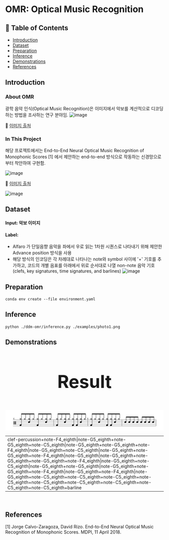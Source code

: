 # OMR: Optical Music Recognition

## 📝 Table of Contents

- [Introduction](#Introduction)
- [Dataset](#Dataset)
- [Preparation](#Preparation)
- [Inference](#Inference)
- [Demonstrations](#Demonstrations)
- [References](#References)

## Introduction <a name = "Introduction"></a>

### About OMR
광학 음악 인식(Optical Music Recognition)은 이미지에서 악보를 계산적으로 디코딩하는 방법을 조사하는 연구 분야임.
![image](https://github.com/DoongDoongMaster/optical-music-recognition/assets/68185825/87805343-fd39-4791-b47c-70671e8dc184)

🔗 [이미지 출처](https://link.springer.com/article/10.1007/s13735-023-00278-5/figures/1)

### In This Project
해당 프로젝트에서는 End-to-End Neural Optical Music Recognition of Monophonic Scores [1] 에서 제안하는 end-to-end 방식으로 작동하는 신경망으로부터 착안하여 구현함.

![image](https://github.com/DoongDoongMaster/optical-music-recognition/assets/68185825/927776ab-9326-433b-91ac-97563644a3fe)

🔗 [이미지 출처](https://www.mdpi.com/2076-3417/8/4/606)


![image](https://github.com/DoongDoongMaster/optical-music-recognition/assets/68185825/27c1fe55-e36d-4d3f-aa5c-7763bbc31f25)


## Dataset <a name = "Dataset"></a>

#### Input: 악보 이미지 
#### Label:
* Alfaro 가 단일음향 음악을 좌에서 우로 읽는 1차원 시퀀스로 나타내기 위해 제안한 Advance position 방식을 사용
* 해당 방식의 인코딩은 각 차례대로 나타나는 note와 symbol 사이에 '+' 기호를 추가하고, 코드의 개별 음표를 아래에서 위로 순서대로 나열
non-note 음악 기호(clefs, key signatures, time signatures, and barlines)
![image](https://github.com/DoongDoongMaster/optical-music-recognition/assets/68185825/cf755a97-516d-48b3-98f5-a8e5ba86067c)


## Preparation <a name = "Preparation"></a>
```
conda env create --file environment.yaml
```

## Inference <a name = "Inference"></a>
```
python ./ddm-omr/inference.py ./examples/photo1.png
```

## Demonstrations <a name = "Demonstrations"></a>


<div align="center">
 <font size = "70"><h3>Result</h3></font>
</div>
<div align="center">
  <a href="" rel="noopener">
 <img src="./examples/photo1.png" width="1000px" alt="Dataset"></a>
</div>
<div align="center">
<table><tr><td >clef-percussion+note-F4_eighth|note-G5_eighth+note-G5_eighth+note-C5_eighth|note-G5_eighth+note-G5_eighth+note-F4_eighth|note-G5_eighth+note-C5_eighth|note-G5_eighth+note-G5_eighth+note-F4_eighth|note-G5_eighth|note-G5_eighth+note-G5_eighth+note-G5_eighth+note-F4_eighth|note-G5_eighth+note-C5_eighth|note-G5_eighth+note-G5_eighth|note-G5_eighth+note-G5_eighth+note-F4_eighth|note-G5_eighth+note-F4_eighth|note-G5_eighth+note-C5_eighth+note-C5_eighth+note-C5_eighth+note-C5_eighth+note-C5_eighth+note-C5_eighth+note-C5_eighth+note-C5_eighth+note-C5_eighth+barline</td></tr></table>​​​​​​​
</div>

## References <a name = "References"></a>
[1] Jorge Calvo-Zaragoza, David Rizo. End-to-End Neural Optical Music Recognition of Monophonic Scores. MDPI, 11 April 2018.
